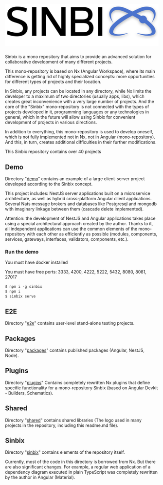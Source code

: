 # ![Logo](shared/public/logo/logo-text-shade.svg)

Sinbix is ​​a mono repository that aims to provide an advanced solution for collaborative development of many different projects.

This mono-repository is based on Nx (Angular Workspace), where its main difference is getting rid of highly specialized concepts: more opportunities for different types of projects and their location.

In Sinbix, any projects can be located in any directory, while Nx limits the developer to a maximum of two directories (usually apps, libs), which creates great inconvenience with a very large number of projects. And the core of the "Sinbix" mono-repository is not connected with the types of projects developed in it, programming languages ​​or any technologies in general, which in the future will allow using Sinbix for convenient development of projects in various directions.

In addition to everything, this mono-repository is used to develop oneself, which is not fully implemented not in Nx, not in Angular (mono-repository). And this, in turn, creates additional difficulties in their further modifications.

This Sinbix repository contains over 40 projects

## Demo

Directory "[demo](demo)" сontains an example of a large client-server project developed according to the Sinbix concept.

This project includes: NestJS server applications built on a microservice architecture, as well as hybrid cross-platform Angular client applications. Several Nats message brokers and databases like Postgresql and mongodb with imaginary linkage between them (сascade delete implemented).

Attention: the development of NestJS and Angular applications takes place using a special architectural approach created by the author. Thanks to it, all independent applications can use the common elements of the mono-repository with each other as efficiently as possible (modules, components, services, gateways, interfaces, validators, components, etc.).

### Run the demo

You must have docker installed

You must have free ports: 3333, 4200, 4222, 5222, 5432, 8080, 8081, 27017

```
$ npm i -g sinbix
$ npm i
$ sinbix serve
```

## E2E

Directory "[e2e](e2e)" contains user-level stand-alone testing projects.

## Packages

Directory "[packages](packages)" contains published packages (Angular, NestJS, Node).

## Plugins

Directory "[plugins](plugins)" Contains completely rewritten Nx plugins that define specific functionality for a mono-repository Sinbix (based on Angular Devkit - Builders, Schematics).

## Shared

Directory "[shared](shared)" contains shared libraries (The logo used in many projects in the repository, including this readme.md file).

## Sinbix

Directory "[sinbix](sinbix)" contains elements of the repository itself.

Currently, most of the code in this directory is borrowed from Nx. But there are also significant changes. For example, a regular web application of a dependency diagram executed in plain TypeScript was completely rewritten by the author in Angular (Material).
